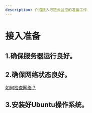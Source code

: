 ```yaml
---
description: 介绍接入寻链云监控的准备工作
---
```


# 接入准备

## 1.确保服务器运行良好。

## 2.确保网络状态良好。

[如何检查网络？](qa/checknetwork.md)

## 3.安装好Ubuntu操作系统。
